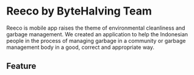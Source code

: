 # Reeco by ByteHalving Team

Reeco is mobile app raises the theme of environmental cleanliness and garbage management. We created an application to help the Indonesian people in the process of managing garbage in a community or garbage management body in a good, correct and appropriate way.

## Feature



